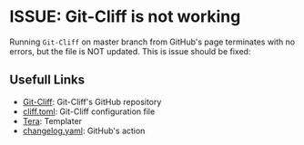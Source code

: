 # ISSUE: Git-Cliff is not working

Running `Git-Cliff` on master branch from GitHub's page terminates with no errors, but the file is NOT updated. This is issue should be fixed:

## Usefull Links

- [Git-Cliff](https://github.com/orhun/git-cliff): Git-Cliff's GitHub repository
- [cliff.toml](../cliff.toml): Git-Cliff configuration file
- [Tera](https://tera.netlify.app/docs/#introduction): Templater
- [changelog.yaml](../.github/woekflows/../workflows/changelog.yaml): GitHub's action

